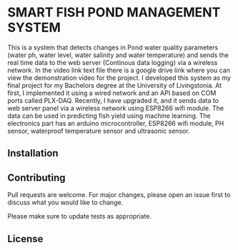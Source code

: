 # SMART FISH POND MANAGEMENT SYSTEM
This is a system that detects changes in Pond water quality parameters (water ph, water level, water salinity and water temperature) and sends the real time data to the web server (Continous data logging) via a wireless network.
In the video link text file there is a google drive link where you can view the demonstration video for the project.
I developed this system as my final project for my Bachelors degree at the University of Livingstonia. At first, I implemented it using a wired network and an API based on COM ports called PLX-DAQ. Recently, I have upgraded it, and it sends data to web server panel via a wireless network using ESP8266 wifi module.
The data can be used in predicting fish yield using machine learning.
The electronics part has an arduino microcontroller, ESP8266 wifi module, PH sensor, waterproof temperature sensor and ultrasonic sensor.


## Installation



## Contributing
Pull requests are welcome. For major changes, please open an issue first to discuss what you would like to change.

Please make sure to update tests as appropriate.

## License
[]()
